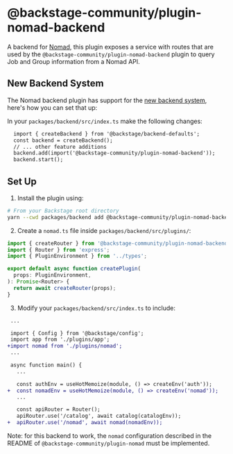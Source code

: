 # @backstage-community/plugin-nomad-backend

A backend for [Nomad](https://www.nomadproject.io/), this plugin exposes a service with routes that are used by the `@backstage-community/plugin-nomad-backend` plugin to query Job and Group information from a Nomad API.

## New Backend System

The Nomad backend plugin has support for the [new backend system](https://backstage.io/docs/backend-system/), here's how you can set that up:

In your `packages/backend/src/index.ts` make the following changes:

```diff
  import { createBackend } from '@backstage/backend-defaults';
  const backend = createBackend();
  // ... other feature additions
  backend.add(import('@backstage-community/plugin-nomad-backend'));
  backend.start();
```

## Set Up

1. Install the plugin using:

```bash
# From your Backstage root directory
yarn --cwd packages/backend add @backstage-community/plugin-nomad-backend
```

2. Create a `nomad.ts` file inside `packages/backend/src/plugins/`:

```typescript
import { createRouter } from '@backstage-community/plugin-nomad-backend';
import { Router } from 'express';
import { PluginEnvironment } from '../types';

export default async function createPlugin(
  props: PluginEnvironment,
): Promise<Router> {
  return await createRouter(props);
}
```

3. Modify your `packages/backend/src/index.ts` to include:

```diff
 ...

 import { Config } from '@backstage/config';
 import app from './plugins/app';
+import nomad from './plugins/nomad';
 ...

 async function main() {
   ...

   const authEnv = useHotMemoize(module, () => createEnv('auth'));
+  const nomadEnv = useHotMemoize(module, () => createEnv('nomad'));
   ...

   const apiRouter = Router();
   apiRouter.use('/catalog', await catalog(catalogEnv));
+  apiRouter.use('/nomad', await nomad(nomadEnv));
```

Note: for this backend to work, the `nomad` configuration described in the README of `@backstage-community/plugin-nomad` must be implemented.
